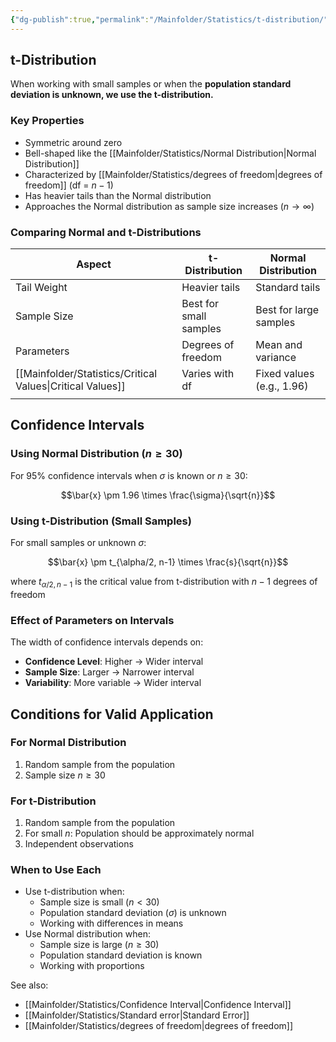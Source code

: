 ```yaml
---
{"dg-publish":true,"permalink":"/Mainfolder/Statistics/t-distribution/"}
---
```


## t-Distribution

When working with small samples or when the **population standard deviation is unknown, we use the t-distribution.**

### Key Properties
- Symmetric around zero
- Bell-shaped like the [[Mainfolder/Statistics/Normal Distribution\|Normal Distribution]]
- Characterized by [[Mainfolder/Statistics/degrees of freedom\|degrees of freedom]] (df = $n - 1$)
- Has heavier tails than the Normal distribution
- Approaches the Normal distribution as sample size increases ($n \to \infty$)

### Comparing Normal and t-Distributions

| Aspect              | t-Distribution         | Normal Distribution       |
| ------------------- | ---------------------- | ------------------------- |
| Tail Weight         | Heavier tails          | Standard tails            |
| Sample Size         | Best for small samples | Best for large samples    |
| Parameters          | Degrees of freedom     | Mean and variance         |
| [[Mainfolder/Statistics/Critical Values\|Critical Values]] | Varies with df         | Fixed values (e.g., 1.96) |
|                     |                        |                           |

## Confidence Intervals

### Using Normal Distribution ($n \geq 30$)
For 95% confidence intervals when $\sigma$ is known or $n \geq 30$:

$$\bar{x} \pm 1.96 \times \frac{\sigma}{\sqrt{n}}$$

### Using t-Distribution (Small Samples)
For small samples or unknown $\sigma$:

$$\bar{x} \pm t_{\alpha/2, n-1} \times \frac{s}{\sqrt{n}}$$

where $t_{\alpha/2, n-1}$ is the critical value from t-distribution with $n-1$ degrees of freedom

### Effect of Parameters on Intervals

The width of confidence intervals depends on:
- **Confidence Level**: Higher → Wider interval
- **Sample Size**: Larger → Narrower interval
- **Variability**: More variable → Wider interval

## Conditions for Valid Application

### For Normal Distribution
1. Random sample from the population
2. Sample size $n \geq 30$

### For t-Distribution
1. Random sample from the population
2. For small $n$: Population should be approximately normal
3. Independent observations

### When to Use Each
- Use t-distribution when:
  * Sample size is small ($n < 30$)
  * Population standard deviation ($\sigma$) is unknown
  * Working with differences in means
- Use Normal distribution when:
  * Sample size is large ($n \geq 30$)
  * Population standard deviation is known
  * Working with proportions

See also:
- [[Mainfolder/Statistics/Confidence Interval\|Confidence Interval]]
- [[Mainfolder/Statistics/Standard error\|Standard Error]]
- [[Mainfolder/Statistics/degrees of freedom\|degrees of freedom]]

